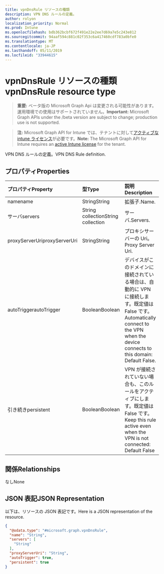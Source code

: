 ```yaml
---
title: vpnDnsRule リソースの種類
description: VPN DNS ルールの定義。
author: rolyon
localization_priority: Normal
ms.prod: Intune
ms.openlocfilehash: bdb362bcbf672f491e22e2ee7d69a7e5c243e812
ms.sourcegitcommit: 94aaf594c881c02f353c6a417460cdf783a0bfe0
ms.translationtype: MT
ms.contentlocale: ja-JP
ms.lasthandoff: 05/11/2019
ms.locfileid: "33944615"
---
```

# <a name="vpndnsrule-resource-type"></a><span data-ttu-id="80fd0-103">vpnDnsRule リソースの種類</span><span class="sxs-lookup"><span data-stu-id="80fd0-103">vpnDnsRule resource type</span></span>

> <span data-ttu-id="80fd0-104">**重要:** ベータ版の Microsoft Graph Api は変更される可能性があります。運用環境での使用はサポートされていません。</span><span class="sxs-lookup"><span data-stu-id="80fd0-104">**Important:** Microsoft Graph APIs under the /beta version are subject to change; production use is not supported.</span></span>

> <span data-ttu-id="80fd0-105">**注:** Microsoft Graph API for Intune では、テナントに対して[アクティブな intune ライセンス](https://go.microsoft.com/fwlink/?linkid=839381)が必要です。</span><span class="sxs-lookup"><span data-stu-id="80fd0-105">**Note:** The Microsoft Graph API for Intune requires an [active Intune license](https://go.microsoft.com/fwlink/?linkid=839381) for the tenant.</span></span>

<span data-ttu-id="80fd0-106">VPN DNS ルールの定義。</span><span class="sxs-lookup"><span data-stu-id="80fd0-106">VPN DNS Rule definition.</span></span>

## <a name="properties"></a><span data-ttu-id="80fd0-107">プロパティ</span><span class="sxs-lookup"><span data-stu-id="80fd0-107">Properties</span></span>
|<span data-ttu-id="80fd0-108">プロパティ</span><span class="sxs-lookup"><span data-stu-id="80fd0-108">Property</span></span>|<span data-ttu-id="80fd0-109">型</span><span class="sxs-lookup"><span data-stu-id="80fd0-109">Type</span></span>|<span data-ttu-id="80fd0-110">説明</span><span class="sxs-lookup"><span data-stu-id="80fd0-110">Description</span></span>|
|:---|:---|:---|
|<span data-ttu-id="80fd0-111">name</span><span class="sxs-lookup"><span data-stu-id="80fd0-111">name</span></span>|<span data-ttu-id="80fd0-112">String</span><span class="sxs-lookup"><span data-stu-id="80fd0-112">String</span></span>|<span data-ttu-id="80fd0-113">拡張子.</span><span class="sxs-lookup"><span data-stu-id="80fd0-113">Name.</span></span>|
|<span data-ttu-id="80fd0-114">サーバ</span><span class="sxs-lookup"><span data-stu-id="80fd0-114">servers</span></span>|<span data-ttu-id="80fd0-115">String collection</span><span class="sxs-lookup"><span data-stu-id="80fd0-115">String collection</span></span>|<span data-ttu-id="80fd0-116">サーバ.</span><span class="sxs-lookup"><span data-stu-id="80fd0-116">Servers.</span></span>|
|<span data-ttu-id="80fd0-117">proxyServerUri</span><span class="sxs-lookup"><span data-stu-id="80fd0-117">proxyServerUri</span></span>|<span data-ttu-id="80fd0-118">String</span><span class="sxs-lookup"><span data-stu-id="80fd0-118">String</span></span>|<span data-ttu-id="80fd0-119">プロキシサーバーの Uri。</span><span class="sxs-lookup"><span data-stu-id="80fd0-119">Proxy Server Uri.</span></span>|
|<span data-ttu-id="80fd0-120">autoTrigger</span><span class="sxs-lookup"><span data-stu-id="80fd0-120">autoTrigger</span></span>|<span data-ttu-id="80fd0-121">Boolean</span><span class="sxs-lookup"><span data-stu-id="80fd0-121">Boolean</span></span>|<span data-ttu-id="80fd0-122">デバイスがこのドメインに接続されている場合は、自動的に VPN に接続します。既定値は False です。</span><span class="sxs-lookup"><span data-stu-id="80fd0-122">Automatically connect to the VPN when the device connects to this domain: Default False.</span></span>|
|<span data-ttu-id="80fd0-123">引き続き</span><span class="sxs-lookup"><span data-stu-id="80fd0-123">persistent</span></span>|<span data-ttu-id="80fd0-124">Boolean</span><span class="sxs-lookup"><span data-stu-id="80fd0-124">Boolean</span></span>|<span data-ttu-id="80fd0-125">VPN が接続されていない場合も、このルールをアクティブにします。既定値は False です。</span><span class="sxs-lookup"><span data-stu-id="80fd0-125">Keep this rule active even when the VPN is not connected: Default False</span></span>|

## <a name="relationships"></a><span data-ttu-id="80fd0-126">関係</span><span class="sxs-lookup"><span data-stu-id="80fd0-126">Relationships</span></span>
<span data-ttu-id="80fd0-127">なし</span><span class="sxs-lookup"><span data-stu-id="80fd0-127">None</span></span>

## <a name="json-representation"></a><span data-ttu-id="80fd0-128">JSON 表記</span><span class="sxs-lookup"><span data-stu-id="80fd0-128">JSON Representation</span></span>
<span data-ttu-id="80fd0-129">以下は、リソースの JSON 表記です。</span><span class="sxs-lookup"><span data-stu-id="80fd0-129">Here is a JSON representation of the resource.</span></span>
<!-- {
  "blockType": "resource",
  "@odata.type": "microsoft.graph.vpnDnsRule"
}
-->
``` json
{
  "@odata.type": "#microsoft.graph.vpnDnsRule",
  "name": "String",
  "servers": [
    "String"
  ],
  "proxyServerUri": "String",
  "autoTrigger": true,
  "persistent": true
}
```




